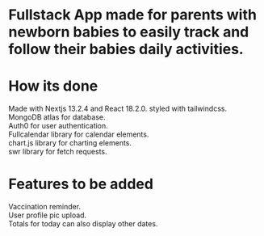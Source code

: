 # Fullstack App made for parents with newborn babies to easily track and follow their babies daily activities.

# How its done

Made with Nextjs 13.2.4 and React 18.2.0.
styled with tailwindcss.  
MongoDB atlas for database.  
Auth0 for user authentication.  
Fullcalendar library for calendar elements.  
chart.js library for charting elements.  
swr library for fetch requests.

# Features to be added

Vaccination reminder.  
User profile pic upload.  
Totals for today can also display other dates.
